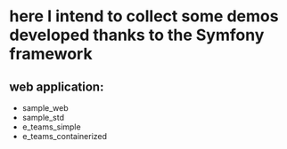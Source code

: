 # here I intend to collect some demos developed thanks to the Symfony framework
## web application:
* sample_web
* sample_std
* e_teams_simple
* e_teams_containerized
